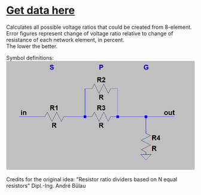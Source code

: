 # [Get data here](ratios.txt)

Calculates all possible voltage ratios that could be created from 8-element.  
Error figures represent change of voltage ratio relative to change of resistance of each network element, in percent.  
The lower the better.

Symbol definitions:  
![Symbols definitions](symbols.png?raw=true "Symbol definitions")

Credits for the original idea: "Resistor ratio dividers based on N equal resistors" Dipl.-Ing. André Bülau
